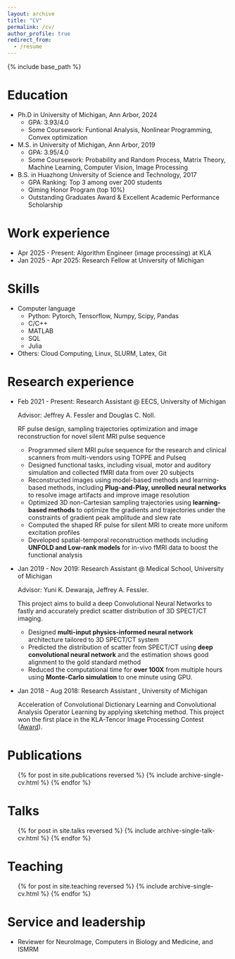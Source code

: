 ```yaml
---
layout: archive
title: "CV"
permalink: /cv/
author_profile: true
redirect_from:
  - /resume
---
```


{% include base_path %}

Education
======
* Ph.D in University of Michigan, Ann Arbor, 2024
  * GPA: 3.93/4.0
  * Some Coursework: Funtional Analysis, Nonlinear Programming, Convex optimization
* M.S. in University of Michigan, Ann Arbor, 2019
  * GPA: 3.95/4.0
  * Some Coursework: Probability and Random Process, Matrix Theory, Machine Learning, Computer Vision, Image Processing
* B.S. in Huazhong University of Science and Technology, 2017
  * GPA Ranking: Top 3 among over 200 students
  * Qiming Honor Program (top 10%)
  * Outstanding Graduates Award & Excellent Academic Performance Scholarship

Work experience
======

* Apr 2025 - Present: Algorithm Engineer (image processing) at KLA
* Jan 2025 - Apr 2025: Research Fellow at University of Michigan

Skills
======

* Computer language
  * Python: Pytorch, Tensorflow, Numpy, Scipy, Pandas
  * C/C++
  * MATLAB
  * SQL
  * Julia
* Others: Cloud Computing, Linux, SLURM, Latex, Git

Research experience
======
* Feb 2021 - Present: Research Assistant @ EECS, University of Michigan
  
  Advisor: Jeffrey A. Fessler and Douglas C. Noll. 
  
  RF pulse design, sampling trajectories optimization and image reconstruction for novel silent MRI pulse sequence
  
  * Programmed silent MRI pulse sequence for the research and clinical scanners from multi-vendors using TOPPE and Pulseq
  * Designed functional tasks, including visual, motor and auditory simulation and collected fMRI data from over 20 subjects
  * Reconstructed images using model-based methods and learning-based methods, including **Plug-and-Play, unrolled neural networks** to resolve image artifacts and improve image resolution
  * Optimized 3D non-Cartesian sampling trajectories using **learning-based methods** to optimize the gradients and trajectories under the constraints of gradient peak amplitude and slew rate
  * Computed the shaped RF pulse for silent MRI to create more uniform excitation profiles
  * Developed spatial-temporal reconstruction methods including **UNFOLD and Low-rank models** for in-vivo fMRI data to boost the functional analysis
  
* Jan 2019 - Nov 2019: Research Assistant @ Medical School, University of Michigan

  Advisor: Yuni K. Dewaraja, Jeffrey A. Fessler. 

  This project aims to build a deep Convolutional Neural Networks to fastly and accurately predict scatter distribution of 3D SPECT/CT imaging.

  * Designed **multi-input physics-informed neural network** architecture tailored to 3D SPECT/CT system
  * Predicted the distribution of scatter from SPECT/CT using **deep convolutional neural network** and the estimation shows good alignment to the gold standard method
  * Reduced the computational time for **over 100X** from multiple hours using **Monte-Carlo simulation** to one minute using GPU.

* Jan 2018 - Aug 2018: Research Assistant , University of Michigan

  Acceleration of Convolutional Dictionary Learning and Convolutional Analysis Operator Learning by applying sketching method. This project won the first place in the KLA-Tencor Image Processing Contest ([Award](https://ece.engin.umich.edu/stories/students-win-prizes-for-improving-image-processing-techniques-for-liver-cancer-detection-and-much-more)).
  
Publications
======
  <ul>{% for post in site.publications reversed %}
    {% include archive-single-cv.html %}
  {% endfor %}</ul>

Talks
======
  <ul>{% for post in site.talks reversed %}
    {% include archive-single-talk-cv.html  %}
  {% endfor %}</ul>

Teaching
======
  <ul>{% for post in site.teaching reversed %}
    {% include archive-single-cv.html %}
  {% endfor %}</ul>

Service and leadership
======
* Reviewer for NeuroImage, Computers in Biology and Medicine, and ISMRM
